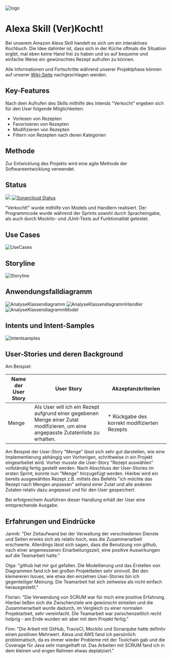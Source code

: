 ﻿<img src="images/verkocht_logo.png" alt="logo" class="inline"/>

# Alexa Skill (Ver)Kocht!
Bei unserem Amazon Alexa Skill handelt es sich um ein interaktives Kochbuch.
Die Idee dahinter ist, dass sich in der Küche oftmals die Situation ergibt, mal eben keine Hand frei zu haben und so auf bequeme und einfache Weise ein gewünschtes Rezept aufrufen zu können.

Alle Informationen und Fortschritte während unserer Projektphase können auf unserer [Wiki-Seite](https://github.com/sweIhm-ws2018-19/skillproject-di-3/wiki) nachgeschlagen werden.

## Key-Features
Nach dem Aufrufen des Skills mithilfe des Intends "Verkocht" ergeben sich für den User folgende Möglichkeiten:
* Vorlesen von Rezepten
* Favorisieren von Rezepten
* Modifizieren von Rezepten
* Filtern von Rezepten nach deren Kategorien

## Methode
Zur Entwicklung des Projekts wird eine agile Methode der Softwareentwicklung verwendet.

## Status
![](https://travis-ci.org/sweIhm-ws2018-19/skillproject-di-3.svg?branch=master)
[![Sonarcloud Status](https://sonarcloud.io/api/project_badges/measure?project=alexa-skills-kit-samples%3Averkocht&metric=alert_status)](https://sonarcloud.io/dashboard?id=alexa-skills-kit-samples%3Averkocht)

"Verkocht!" wurde mithilfe von Models und Handlern realisiert.
Der Programmcode wurde während der Sprints sowohl durch Spracheingabe, als auch durch Mockito- und JUnit-Tests auf Funktionalität getestet.

## Use Cases
<img src="images/verkocht_UseCases.png" alt="UseCases" class="inline"/>

## Storyline
<img src="images/verkocht_Storyline.png" alt="Storyline" class="inline"/>

## Anwendungsfalldiagramm
<img src="images/verkocht_AnalyseKlassenmodell.png" alt="AnalyseKlassendiagramm" class="inline"/>
<img src="images/verkocht_AnalyseKlassenmodell_Handler.png" alt="AnalyseKlassendiagrammHandler" class="inline"/>
<img src="images/verkocht_AnalyseKlassenmodell_Model.png" alt="AnalyseKlassendiagrammModel" class="inline"/>

## Intents und Intent-Samples
<img src="images/verkocht_Intentsamples.png" alt="Intentsamples" class="inline"/>

## User-Stories und deren Background
Am Beispiel:

|Name der User Story|User Story|Akzeptanzkriterien|
|---|---|---|
|Menge|Als User will ich ein Rezept aufgrund einer gegebenen Menge einer Zutat modifizieren, um eine angepasste Zutatenliste zu erhalten.|* Rückgabe des korrekt modifizierten Rezepts|

Am Beispiel der User-Story "Menge" lässt sich sehr gut darstellen, wie eine Implementierung abhängig von Vorherigen, schrittweise in ein Projekt eingearbeitet wird.
Vorher musste die User-Story "Rezept auswählen" vollständig fertig gestellt werden. Nach Abschluss der User-Stories im ersten Sprint, konnte nun "Menge" hinzugefügt werden.
Hierbei wird ein bereits ausgewähltes Rezept z.B. mittels des Befehls "ich möchte das Rezept nach Mengen anpassen" anhand einer Zutat und alle anderen Zutaten relativ dazu angepasst und für den User gespeichert.

Bei erfolgreichem Ausführen dieser Handlung erhält der User eine entsprechende Ausgabe.

## Erfahrungen und Eindrücke
Jannik: "Der Zeitaufwand bei der Verwaltung der verschiedenen Dienste und Seiten erwies sich als relativ hoch, was die Zusammenarbeit erschwerte. Allerdings lässt sich sagen, dass die Benutzung von github, nach einer angemessenen Einarbeitungszeit, eine positive Auswirkungen auf die Teamarbeit hatte."

Olga: "github hat mir gut gefallen. Die Modellierung und das Erstellen von Diagrammen fand ich bei großen Projektteilen sehr sinnvoll. Bei den kleinereren Issues, wie etwa den einzelnen User-Stories bin ich gegenteiliger Meinung. Die Teamarbeit hat sich zeitweise als nicht einfach herausgestellt."

Florian: "Die Verwendung von SCRUM war für mich eine positive Erfahrung. Hierbei ließen sich die Zwischenziele wie gewünscht einteilen und die Zusammenarbeit wurde dadurch, im Vergleich zu einer normalen Projektarbeit, sehr vereinfacht. Die Teamarbeit war zwischenzeitlich recht holprig - am Ende wurden wir aber mit dem Projekt fertig."

Finn: "Die Arbeit mit GitHub, TravisCI, Mockito und Sonarqube hatte definitv einen positiven Mehrwert. Alexa und AWS fand ich persönlich problematisch, da es immer wieder Probleme mit der Toolchain gab und die Coverage für Java sehr mangelhaft ist. Das Arbeiten mit SCRUM fand ich in dem kleinen und engen Rahmen etwas deplatziert."

